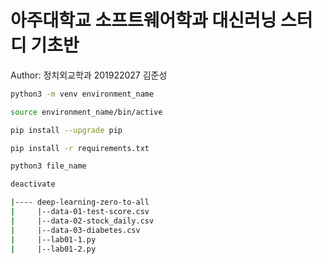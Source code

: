 # 아주대학교 소프트웨어학과 대신러닝 스터디 기초반

Author: 정치외교학과 201922027 김준성

```sh
python3 -m venv environment_name

source environment_name/bin/active

pip install --upgrade pip

pip install -r requirements.txt

python3 file_name

deactivate
```

```bash
|---- deep-learning-zero-to-all
|     |--data-01-test-score.csv
|     |--data-02-stock_daily.csv
|     |--data-03-diabetes.csv
|     |--lab01-1.py
|     |--lab01-2.py

```
